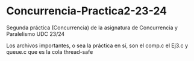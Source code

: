 # Concurrencia-Practica2-23-24
Segunda práctica (Concurrencia) de la asignatura de Concurrencia y Paralelismo UDC 23/24

Los archivos importantes, o sea la práctica en sí, son el comp.c el Ej3.c y queue.c que es la cola thread-safe
